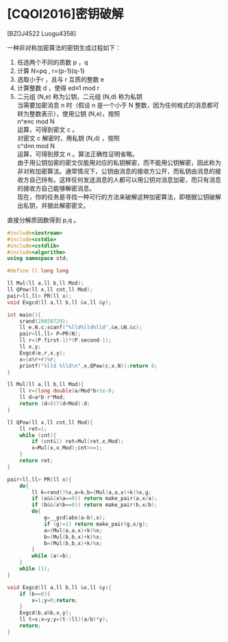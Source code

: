 # [CQOI2016]密钥破解
[BZOJ4522 Luogu4358]

一种非对称加密算法的密钥生成过程如下：
1. 任选两个不同的质数 p ，q
2. 计算 N=pq , r=(p-1)(q-1)
3. 选取小于r ，且与 r 互质的整数 e 
4. 计算整数 d ，使得 ed≡1 mod r
5. 二元组 (N,e) 称为公钥，二元组 (N,d) 称为私钥  
当需要加密消息 n 时（假设 n 是一个小于 N 整数，因为任何格式的消息都可转为整数表示），使用公钥 (N,e)，按照  
n^e≡c mod N  
运算，可得到密文 c 。  
对密文 c 解密时，用私钥 (N,d) ，按照  
c^d≡n mod N  
运算，可得到原文 n 。算法正确性证明省略。  
由于用公钥加密的密文仅能用对应的私钥解密，而不能用公钥解密，因此称为非对称加密算法。通常情况下，公钥由消息的接收方公开，而私钥由消息的接收方自己持有。这样任何发送消息的人都可以用公钥对消息加密，而只有消息的接收方自己能够解密消息。  
现在，你的任务是寻找一种可行的方法来破解这种加密算法，即根据公钥破解出私钥，并据此解密密文。

直接分解质因数得到 p,q 。

```cpp
#include<iostream>
#include<cstdio>
#include<cstdlib>
#include<algorithm>
using namespace std;

#define ll long long

ll Mul(ll a,ll b,ll Mod);
ll QPow(ll x,ll cnt,ll Mod);
pair<ll,ll> PR(ll x);
void Exgcd(ll a,ll b,ll &x,ll &y);

int main(){
	srand(20020729);
	ll e,N,c;scanf("%lld%lld%lld",&e,&N,&c);
	pair<ll,ll> P=PR(N);
	ll r=(P.first-1)*(P.second-1);
	ll x,y;
	Exgcd(e,r,x,y);
	x=(x%r+r)%r;
	printf("%lld %lld\n",x,QPow(c,x,N));return 0;
}

ll Mul(ll a,ll b,ll Mod){
	ll r=(long double)a/Mod*b+1e-8;
	ll d=a*b-r*Mod;
	return (d<0)?(d+Mod):d;
}

ll QPow(ll x,ll cnt,ll Mod){
	ll ret=1;
	while (cnt){
		if (cnt&1) ret=Mul(ret,x,Mod);
		x=Mul(x,x,Mod);cnt>>=1;
	}
	return ret;
}

pair<ll,ll> PR(ll x){
	do{
		ll k=rand()%x,a=k,b=(Mul(a,a,x)+k)%x,g;
		if (a&&(x%a==0)) return make_pair(a,x/a);
		if (b&&(x%b==0)) return make_pair(b,x/b);
		do{
			g=__gcd(abs(a-b),x);
			if (g!=1) return make_pair(g,x/g);
			a=(Mul(a,a,x)+k)%x;
			b=(Mul(b,b,x)+k)%x;
			b=(Mul(b,b,x)+k)%x;
		}
		while (a!=b);
	}
	while (1);
}

void Exgcd(ll a,ll b,ll &x,ll &y){
	if (b==0){
		x=1;y=0;return;
	}
	Exgcd(b,a%b,x,y);
	ll t=x;x=y;y=(t-(ll)(a/b)*y);
	return;
}
```